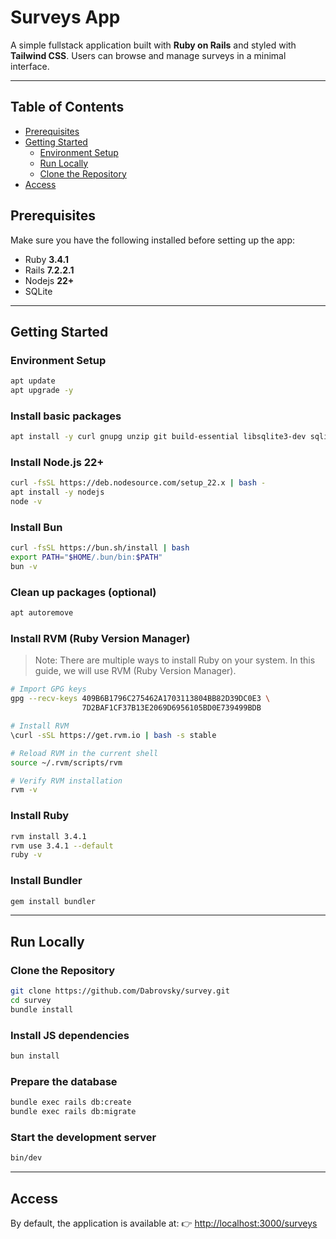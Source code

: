 # Surveys App

A simple fullstack application built with **Ruby on Rails** and styled with **Tailwind CSS**.
Users can browse and manage surveys in a minimal interface.

---

## Table of Contents

- [Prerequisites](#prerequisites)
- [Getting Started](#getting-started)
  - [Environment Setup](#environment-setup)
  - [Run Locally](#run-locally)
  - [Clone the Repository](#clone-the-repository)
- [Access](#access)

## Prerequisites

Make sure you have the following installed before setting up the app:

- Ruby **3.4.1**
- Rails **7.2.2.1**
- Nodejs **22+**
- SQLite

---

## Getting Started

### Environment Setup

```bash
apt update
apt upgrade -y
```

### Install basic packages

```bash
apt install -y curl gnupg unzip git build-essential libsqlite3-dev sqlite3
```

### Install Node.js 22+

```bash
curl -fsSL https://deb.nodesource.com/setup_22.x | bash -
apt install -y nodejs
node -v
```

### Install Bun

```bash
curl -fsSL https://bun.sh/install | bash
export PATH="$HOME/.bun/bin:$PATH"
bun -v
```

### Clean up packages (optional)

```bash
apt autoremove
```

### Install RVM (Ruby Version Manager)

> Note: There are multiple ways to install Ruby on your system. In this guide, we will use RVM (Ruby Version Manager).

```bash
# Import GPG keys
gpg --recv-keys 409B6B1796C275462A1703113804BB82D39DC0E3 \
                7D2BAF1CF37B13E2069D6956105BD0E739499BDB

# Install RVM
\curl -sSL https://get.rvm.io | bash -s stable

# Reload RVM in the current shell
source ~/.rvm/scripts/rvm

# Verify RVM installation
rvm -v
```

### Install Ruby

```bash
rvm install 3.4.1
rvm use 3.4.1 --default
ruby -v
```

### Install Bundler

```bash
gem install bundler
```

---

## Run Locally

### Clone the Repository

```bash
git clone https://github.com/Dabrovsky/survey.git
cd survey
bundle install
```

### Install JS dependencies

```bash
bun install
```

### Prepare the database

```bash
bundle exec rails db:create
bundle exec rails db:migrate
```

### Start the development server

```bash
bin/dev
```

---

## Access

By default, the application is available at:
👉 [http://localhost:3000/surveys](http://localhost:3000/surveys)
